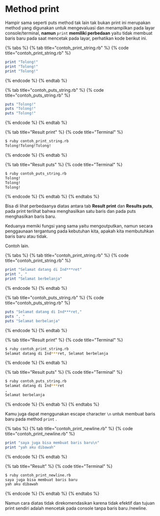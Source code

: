 # Method print

Hampir sama seperti puts method tak lain tak bukan print ini  merupakan method yang digunakan untuk mengevaluasi dan menampilkan pada layar console/terminal, **namun** `print` **memiliki perbedaan** yaitu tidak membuat baris baru pada saat mencetak pada layar, perhatikan kode berikut ini.

{% tabs %}
{% tab title="contoh\_print\_string.rb" %}
{% code title="contoh\_print\_string.rb" %}
```ruby
print "Tolong!"
print "Tolong!" 
print "Tolong!"
```
{% endcode %}
{% endtab %}

{% tab title="contoh\_puts\_string.rb" %}
{% code title="contoh\_puts\_string.rb" %}
```ruby
puts "Tolong!"
puts "Tolong!"
puts "Tolong!"
```
{% endcode %}
{% endtab %}

{% tab title="Result print" %}
{% code title="Terminal" %}
```bash
$ ruby contoh_print_string.rb
Tolong!Tolong!Tolong!
```
{% endcode %}
{% endtab %}

{% tab title="Result puts" %}
{% code title="Terminal" %}
```bash
$ ruby contoh_puts_string.rb
Tolong!
Tolong!
Tolong!
```
{% endcode %}
{% endtab %}
{% endtabs %}

Bisa di lihat perbedaanya diatas antara tab **Result print** dan **Results puts**, pada print terlihat bahwa menghasilkan satu baris dan pada puts menghasilkan baris baru.

Keduanya memiki fungsi yang sama yaitu mengoutputkan, namun secara penggaunaan tergantung pada kebutuhan kita, apakah kita membutuhkan baris baru atau tidak.

Contoh lain.

{% tabs %}
{% tab title="contoh\_print\_string.rb" %}
{% code title="contoh\_print\_string.rb" %}
```ruby
print "Selamat datang di Ind***ret"
print ", "
print "Selamat berbelanja"
```
{% endcode %}
{% endtab %}

{% tab title="contoh\_puts\_string.rb" %}
{% code title="contoh\_puts\_string.rb" %}
```ruby
puts "Selamat datang di Ind***ret,"
puts ", "
puts "Selamat berbelanja"
```
{% endcode %}
{% endtab %}

{% tab title="Result print" %}
{% code title="Terminal" %}
```bash
$ ruby contoh_print_string.rb
Selamat datang di Ind***ret, Selamat berbelanja
```
{% endcode %}
{% endtab %}

{% tab title="Result puts" %}
{% code title="Terminal" %}
```bash
$ ruby contoh_puts_string.rb
Selamat datang di Ind***ret
,
Selamat berbelanja
```
{% endcode %}
{% endtab %}
{% endtabs %}

Kamu juga dapat menggunakan escape character `\n` untuk membuat baris baru pada method `print` .

{% tabs %}
{% tab title="contoh\_print\_newline.rb" %}
{% code title="contoh\_print\_newline.rb" %}
```ruby
print "saya juga bisa membuat baris baru\n"
print "yah aku dibawah"
```
{% endcode %}
{% endtab %}

{% tab title="Result" %}
{% code title="Terminal" %}
```bash
$ ruby contoh_print_newline.rb
saya juga bisa membuat baris baru
yah aku dibawah
```
{% endcode %}
{% endtab %}
{% endtabs %}

Namun cara diatas tidak direkomendasikan karena tidak efektif dan tujuan print sendiri adalah mencetak pada console tanpa baris baru /newline.

